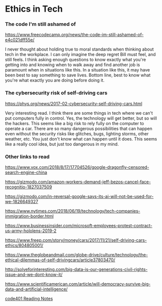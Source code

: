 # Ethics in Tech

### The code I'm still ashamed of

https://www.freecodecamp.org/news/the-code-im-still-ashamed-of-e4c021dff55e/

I never thought about holding true to moral standards when thinking about tech in the workplace. I can only imagine the deep regret Bill must feel, and still feels. I think asking enough questions to know exactly what you're getting into and knowing when to walk away and find another job is paramount when in situations like this. In a situation like this, it may have been best to say something to save lives. Bottom line, best to know what you're what exactly you are doing before doing it.

### The cybersecurity risk of self-driving cars

https://phys.org/news/2017-02-cybersecurity-self-driving-cars.html

Very interesting read. I think there are some things in tech where we can't put computers fully in control. Yes, the technology will get better, but so will the hackers. This seems like a big risk to rely fully on the computer to operate a car. There are so many dangerous possibilities that can happen even without the security risks like glitches, bugs, lighting storms, other weather, etc. You just don't know what can happen until it does. This seems like a really cool idea, but just too dangerous in my mind.


### Other links to read
https://www.vox.com/2018/8/17/17704526/google-dragonfly-censored-search-engine-china

https://gizmodo.com/amazon-workers-demand-jeff-bezos-cancel-face-recognitio-1827037509

https://gizmodo.com/in-reversal-google-says-its-ai-will-not-be-used-for-we-1826649327

https://www.nytimes.com/2018/06/19/technology/tech-companies-immigration-border.html

https://www.businessinsider.com/microsoft-employees-protest-contract-us-army-hololens-2019-2

https://www.freep.com/story/money/cars/2017/11/21/self-driving-cars-ethics/804805001/

https://www.theglobeandmail.com/globe-drive/culture/technology/the-ethical-dilemmas-of-self-drivingcars/article37803470/

http://solveforinteresting.com/big-data-is-our-generations-civil-rights-issue-and-we-dont-know-it/

https://www.scientificamerican.com/article/will-democracy-survive-big-data-and-artificial-intelligence/

[code401 Reading Notes](../401Python/code401Table.md)

